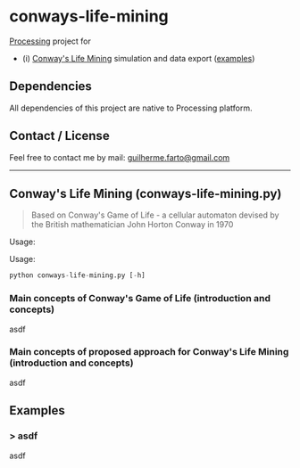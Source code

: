 # conways-life-mining

[Processing](https://processing.org/) project for

* (i) [Conway's Life Mining](#conways-life-mining) simulation and data export ([examples](#all-examples))

## Dependencies

All dependencies of this project are native to Processing platform.

## Contact / License

Feel free to contact me by mail: guilherme.farto@gmail.com

---

<a name="conways-life-mining"></a>
## Conway's Life Mining (conways-life-mining.py)
> Based on Conway's Game of Life - a cellular automaton devised by the British mathematician John Horton Conway in 1970

Usage:

Usage:
```python
python conways-life-mining.py [-h]
```

### Main concepts of Conway's Game of Life (introduction and concepts)

asdf

### Main concepts of proposed approach for Conway's Life Mining (introduction and concepts)

asdf

<a name="all-examples"></a>
## Examples

<a name="conways-life-mining-examples-1"></a>
### > asdf

asdf

